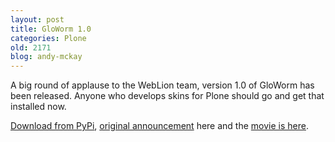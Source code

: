 ```yaml
---
layout: post
title: GloWorm 1.0
categories: Plone
old: 2171
blog: andy-mckay
---
```

<p>A big round of applause to the WebLion team, version 1.0 of GloWorm has been released. Anyone who develops skins for Plone should go and get that installed now.</p>
<p><a href="http://pypi.python.org/pypi/Products.Gloworm">Download from PyPi</a>, <a href="http://weblion.psu.edu/news/gloworm-1.0-released">original announcement</a> here and the <a href="http://weblion.psu.edu/news/gloworm-sneak-peak-screencast">movie is here</a>.</p>
